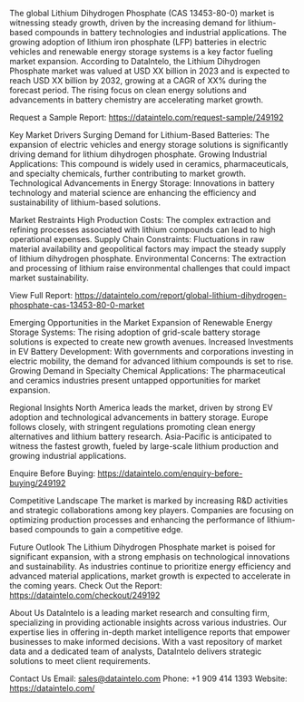 The global Lithium Dihydrogen Phosphate (CAS 13453-80-0) market is witnessing steady growth, driven by the increasing demand for lithium-based compounds in battery technologies and industrial applications. The growing adoption of lithium iron phosphate (LFP) batteries in electric vehicles and renewable energy storage systems is a key factor fueling market expansion.
According to DataIntelo, the Lithium Dihydrogen Phosphate market was valued at USD XX billion in 2023 and is expected to reach USD XX billion by 2032, growing at a CAGR of XX% during the forecast period. The rising focus on clean energy solutions and advancements in battery chemistry are accelerating market growth.

Request a Sample Report: https://dataintelo.com/request-sample/249192

Key Market Drivers
Surging Demand for Lithium-Based Batteries: The expansion of electric vehicles and energy storage solutions is significantly driving demand for lithium dihydrogen phosphate.
Growing Industrial Applications: This compound is widely used in ceramics, pharmaceuticals, and specialty chemicals, further contributing to market growth.
Technological Advancements in Energy Storage: Innovations in battery technology and material science are enhancing the efficiency and sustainability of lithium-based solutions.

Market Restraints
High Production Costs: The complex extraction and refining processes associated with lithium compounds can lead to high operational expenses.
Supply Chain Constraints: Fluctuations in raw material availability and geopolitical factors may impact the steady supply of lithium dihydrogen phosphate.
Environmental Concerns: The extraction and processing of lithium raise environmental challenges that could impact market sustainability.

View Full Report: https://dataintelo.com/report/global-lithium-dihydrogen-phosphate-cas-13453-80-0-market

Emerging Opportunities in the Market
Expansion of Renewable Energy Storage Systems: The rising adoption of grid-scale battery storage solutions is expected to create new growth avenues.
Increased Investments in EV Battery Development: With governments and corporations investing in electric mobility, the demand for advanced lithium compounds is set to rise.
Growing Demand in Specialty Chemical Applications: The pharmaceutical and ceramics industries present untapped opportunities for market expansion.

Regional Insights
North America leads the market, driven by strong EV adoption and technological advancements in battery storage.
Europe follows closely, with stringent regulations promoting clean energy alternatives and lithium battery research.
Asia-Pacific is anticipated to witness the fastest growth, fueled by large-scale lithium production and growing industrial applications.

Enquire Before Buying: https://dataintelo.com/enquiry-before-buying/249192

Competitive Landscape
The market is marked by increasing R&D activities and strategic collaborations among key players. Companies are focusing on optimizing production processes and enhancing the performance of lithium-based compounds to gain a competitive edge.

Future Outlook
The Lithium Dihydrogen Phosphate market is poised for significant expansion, with a strong emphasis on technological innovations and sustainability. As industries continue to prioritize energy efficiency and advanced material applications, market growth is expected to accelerate in the coming years.
Check Out the Report: https://dataintelo.com/checkout/249192

About Us
DataIntelo is a leading market research and consulting firm, specializing in providing actionable insights across various industries. Our expertise lies in offering in-depth market intelligence reports that empower businesses to make informed decisions. With a vast repository of market data and a dedicated team of analysts, DataIntelo delivers strategic solutions to meet client requirements.

Contact Us
Email: sales@dataintelo.com
Phone: +1 909 414 1393
Website: https://dataintelo.com/
 

